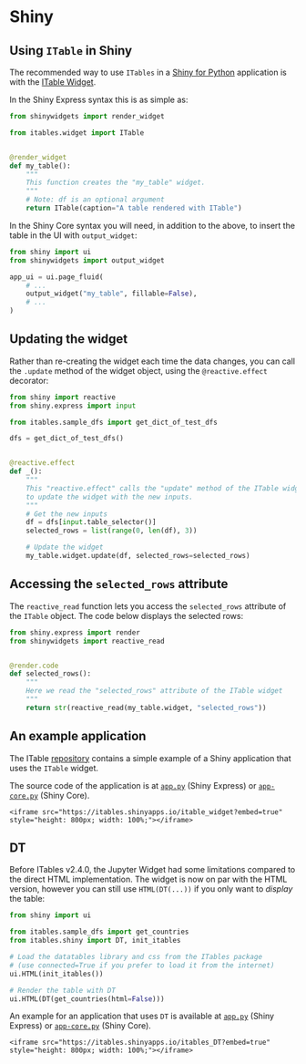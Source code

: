 # Shiny

## Using `ITable` in Shiny

The recommended way to use `ITables` in a [Shiny for Python](https://shiny.rstudio.com/py/) application is with the [ITable Widget](widget.md).

In the Shiny Express syntax this is as simple as:
```python
from shinywidgets import render_widget

from itables.widget import ITable


@render_widget
def my_table():
    """
    This function creates the "my_table" widget.
    """
    # Note: df is an optional argument
    return ITable(caption="A table rendered with ITable")
```

In the Shiny Core syntax you will need, in addition to the above,
to insert the table in the UI with `output_widget`:

```python
from shiny import ui
from shinywidgets import output_widget

app_ui = ui.page_fluid(
    # ...
    output_widget("my_table", fillable=False),
    # ...
)
```

## Updating the widget

Rather than re-creating the widget each time the data changes, you can
call the `.update` method of the widget object, using the `@reactive.effect`
decorator:

```python
from shiny import reactive
from shiny.express import input

from itables.sample_dfs import get_dict_of_test_dfs

dfs = get_dict_of_test_dfs()


@reactive.effect
def _():
    """
    This "reactive.effect" calls the "update" method of the ITable widget
    to update the widget with the new inputs.
    """
    # Get the new inputs
    df = dfs[input.table_selector()]
    selected_rows = list(range(0, len(df), 3))

    # Update the widget
    my_table.widget.update(df, selected_rows=selected_rows)
```

## Accessing the `selected_rows` attribute

The `reactive_read` function lets you access the `selected_rows` attribute
of the `ITable` object. The code below displays the selected rows:

```python
from shiny.express import render
from shinywidgets import reactive_read


@render.code
def selected_rows():
    """
    Here we read the "selected_rows" attribute of the ITable widget
    """
    return str(reactive_read(my_table.widget, "selected_rows"))
```

## An example application

The ITable [repository](https://github.com/mwouts/itables/tree/main/apps/shiny) contains a simple
example of a Shiny application that uses the `ITable` widget.

The source code of the application
is at [`app.py`](https://github.com/mwouts/itables/tree/main/apps/shiny/itable_widget/app.py)
(Shiny Express) or [`app-core.py`](https://github.com/mwouts/itables/tree/main/apps/shiny/itable_widget/app-core.py)
(Shiny Core).

```{div}
<iframe src="https://itables.shinyapps.io/itable_widget?embed=true"
style="height: 800px; width: 100%;"></iframe>
```

## DT

Before ITables v2.4.0, the Jupyter Widget had some limitations compared to the direct HTML implementation. The widget is now on par with the HTML version, however you can still use `HTML(DT(...))` if you only want to _display_ the table:

```python
from shiny import ui

from itables.sample_dfs import get_countries
from itables.shiny import DT, init_itables

# Load the datatables library and css from the ITables package
# (use connected=True if you prefer to load it from the internet)
ui.HTML(init_itables())

# Render the table with DT
ui.HTML(DT(get_countries(html=False)))
```

An example for an application that uses `DT` is available at [`app.py`](https://github.com/mwouts/itables/tree/main/apps/shiny/itables_DT/app.py)
(Shiny Express) or [`app-core.py`](https://github.com/mwouts/itables/tree/main/apps/shiny/itables_DT/app-core.py)
(Shiny Core).

```{div}
<iframe src="https://itables.shinyapps.io/itables_DT?embed=true"
style="height: 800px; width: 100%;"></iframe>
```
